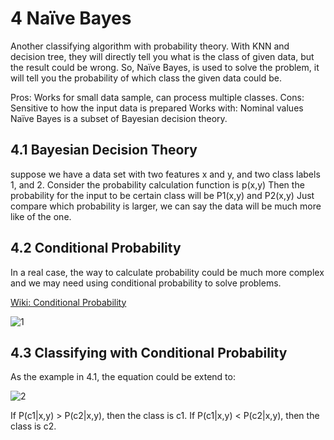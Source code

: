 # 4 Naïve Bayes
Another classifying algorithm with probability theory.
With KNN and decision tree, they will directly tell you what is the class of given data, but the result could be wrong.
So, Naïve Bayes, is used to solve the problem, it will tell you the probability of which class the given data could be.

Pros: Works for small data sample, can process multiple classes.
Cons: Sensitive to how the input data is prepared
Works with: Nominal values
Naïve Bayes is a subset of Bayesian decision theory.
## 4.1 Bayesian Decision Theory
suppose we have a data set with two features x and y, and two class labels 1, and 2.
Consider the probability calculation function is p(x,y)
Then the probability for the input to be certain class will be P1(x,y) and P2(x,y)
Just compare which probability is larger, we can say the data will be much more like of the one.

## 4.2 Conditional Probability
In a real case, the way to calculate probability could be much more complex and we may need using conditional probability to solve problems.

[Wiki: Conditional Probability](https://en.wikipedia.org/wiki/Conditional_probability)

![1](http://latex.codecogs.com/svg.latex?P(c|x)=\frac{P(x|c)P(c)}{P(x)})


## 4.3  Classifying with Conditional Probability
As the example in 4.1, the equation could be extend to:

![2](http://latex.codecogs.com/svg.latex?P(c_i|x,y)=\frac{P(x,y|c_i)P(c_i)}{P(x,y)})

If P(c1|x,y) > P(c2|x,y), then the class is c1.
If P(c1|x,y) < P(c2|x,y), then the class is c2.
